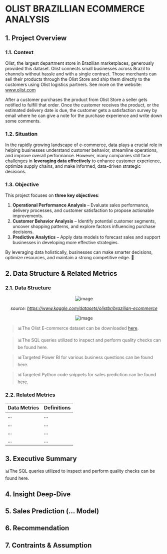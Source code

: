 # OLIST BRAZILLIAN ECOMMERCE ANALYSIS

## 1. Project Overview

### 1.1. Context
Olist, the largest department store in Brazilian marketplaces, generously provided this dataset. Olist connects small businesses across Brazil to channels without hassle and with a single contract. Those merchants can sell their products through the Olist Store and ship them directly to the customers using Olist logistics partners. See more on the website: www.olist.com

After a customer purchases the product from Olist Store a seller gets notified to fulfill that order. Once the customer receives the product, or the estimated delivery date is due, the customer gets a satisfaction survey by email where he can give a note for the purchase experience and write down some comments.

### 1.2. Situation
In the rapidly growing landscape of e-commerce, data plays a crucial role in helping businesses understand customer behavior, streamline operations, and improve overall performance. However, many companies still face challenges in **leveraging data effectively** to enhance customer experience, optimize supply chains, and make informed, data-driven strategic decisions.

### 1.3. Objective
This project focuses on **three key objectives**:

1. **Operational Performance Analysis** – Evaluate sales performance, delivery processes, and customer satisfaction to propose actionable improvements.
2. **Customer Behavior Analysis** – Identify potential customer segments, uncover shopping patterns, and explore factors influencing purchase decisions.
3. **Predictive Analytics** – Apply data models to forecast sales and support businesses in developing more effective strategies.

By leveraging data holistically, businesses can make smarter decisions, optimize resources, and maintain a strong competitive edge. 🚀

## 2. Data Structure & Related Metrics

### 2.1. Data Structure

<div align="center">
 
  ![image](https://github.com/user-attachments/assets/b67226e7-4f44-424a-90b3-2c6064e53eef)

  _source: https://www.kaggle.com/datasets/olistbr/brazilian-ecommerce_

  ![image](https://github.com/user-attachments/assets/e0d94006-902b-4090-8a83-9318114d6bef)

</div>

> 📊The Olist E-commerce dataset can be downloaded [here](https://www.kaggle.com/datasets/olistbr/brazilian-ecommerce).

> 📊The SQL queries utilized to inspect and perform quality checks can be found here.

> 📊Targeted Power BI for various business questions can be found here.

> 📊Targeted Python code snippets for sales prediction can be found here.

### 2.2. Related Metrics

| Data Metrics | Definitions |
|-------|-------|
| ... | ... |
| ... | ... |
| ... | ... |
| ... | ... |

## 3. Executive Summary

📊The SQL queries utilized to inspect and perform quality checks can be found here.

## 4. Insight Deep-Dive

## 5. Sales Prediction (... Model)

## 6. Recommendation

## 7. Contraints & Assumption
